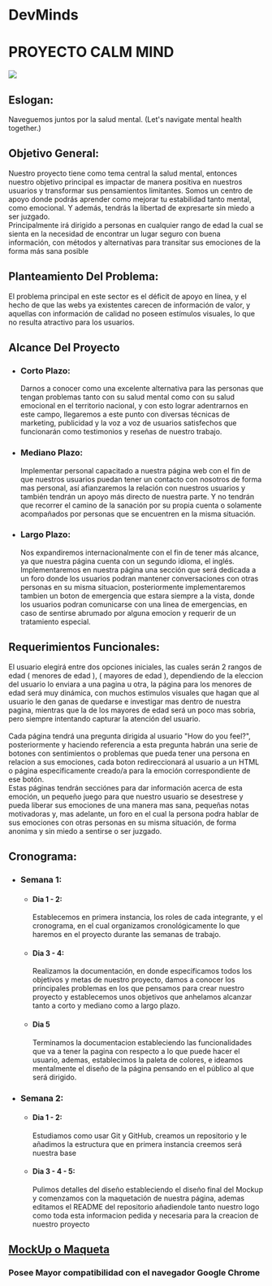# DevMinds

<h1>PROYECTO CALM MIND</h1>


<img src='https://repository-images.githubusercontent.com/798533854/2964ed9c-f940-412c-be14-b27c4b8bab15'>


<h2>Eslogan:</h2>
<p>Naveguemos juntos por la salud mental. (Let's navigate mental health together.)</p>



<h2>Objetivo General:</h2>
<p>Nuestro proyecto tiene como tema central la salud mental, entonces nuestro objetivo principal es impactar de manera positiva en nuestros usuarios y transformar sus pensamientos limitantes. Somos un centro de apoyo donde podrás aprender como mejorar tu estabilidad tanto mental, como emocional. Y además, tendrás la libertad de expresarte sin miedo a ser juzgado.<br>Principalmente irá dirigido a personas en cualquier rango de edad la cual se sienta en la necesidad de encontrar un lugar seguro con buena información, con métodos y alternativas para transitar sus emociones de la forma más sana posible</p>


<h2>Planteamiento Del Problema:</h2>
<p>
El problema principal en este sector es el déficit de apoyo en línea, y el hecho de que las webs ya existentes carecen de información de valor, y aquellas con información de calidad no poseen estímulos visuales, lo que no resulta atractivo para los usuarios.</p>



<h2>Alcance Del Proyecto</h2>
<ul>
    <li>
        <h3>Corto Plazo:</h3>
        <p>Darnos a conocer como una excelente alternativa para las personas que tengan problemas tanto con su salud mental como con su salud emocional en el territorio nacional, y con esto lograr adentrarnos en este campo, llegaremos a este punto con diversas técnicas de marketing, publicidad y la voz a voz de usuarios satisfechos que funcionarán como testimonios y reseñas de nuestro trabajo.</p>
    </li>
</ul>
<ul>
    <li>
        <h3>Mediano Plazo: </h3>
        <p>Implementar personal capacitado a nuestra página web con el fin de que nuestros usuarios puedan tener un contacto con nosotros de forma mas personal, así afianzaremos la relación con nuestros usuarios y también tendrán un apoyo más directo de nuestra parte. Y no tendrán que recorrer el camino de la sanación por su propia cuenta o solamente acompañados por personas que se encuentren en la misma situación.</p>
    </li>
</ul>
<ul>
    <li>
        <h3>Largo Plazo: </h3>
        <p>Nos expandiremos internacionalmente con el fin de tener más alcance, ya que nuestra página cuenta con un segundo idioma, el inglés.<br>
        Implementaremos en nuestra página una sección que será dedicada a un foro donde los usuarios podran mantener conversaciones con otras personas en su misma situacion, posteriormente implementaremos tambien un boton de emergencia que estara siempre a la vista, donde los usuarios podran comunicarse con una linea de emergencias, en caso de sentirse abrumado por alguna emocion y requerir de un tratamiento especial.</p>
    </li>
</ul>



<h2>Requerimientos Funcionales:</h2>
<p>El usuario elegirá entre dos opciones iniciales, las cuales serán 2 rangos de edad ( menores de edad ), ( mayores de edad ), dependiendo de la eleccion del usuario lo enviara a una pagina u otra, la página para los menores de edad será muy dinámica, con muchos estimulos visuales que hagan que al usuario le den ganas de quedarse e investigar mas dentro de nuestra pagina, mientras que la de los mayores de edad será un poco mas sobria, pero siempre intentando capturar la atención del usuario.<br> <br>
Cada página tendrá una pregunta dirigida al usuario "How do you feel?", posteriormente y haciendo referencia a esta pregunta habrán una serie de botones con sentimientos o problemas que pueda tener una persona en relacion a sus emociones, cada boton redireccionará al usuario a un HTML o página especificamente creado/a para la emoción correspondiente de ese botón.<br>
Estas páginas tendrán secciónes para dar información acerca de esta emoción, un pequeño juego para que nuestro usuario se desestrese y pueda liberar sus emociones de una manera mas sana, pequeñas notas motivadoras y, mas adelante, un foro en el cual la persona podra hablar de sus emociones con otras personas en su misma situación, de forma anonima y sin miedo a sentirse o ser juzgado.
</p>


<h2>Cronograma:</h2>
<ul>
    <li>
        <h3>Semana 1:</h3>
        <ul>
            <li>
                <h4>Dia 1 - 2:</h4>
                <p>Establecemos en primera instancia, los roles de cada integrante, y el cronograma, en el cual organizamos cronológicamente lo que haremos en el proyecto durante las semanas de trabajo.</p>
            </li>
            <li>
                <h4>Dia 3 - 4:</h4>
                <p>Realizamos la documentación, en donde especificamos todos los objetivos y metas de nuestro proyecto, damos a conocer los principales problemas en los que pensamos para crear nuestro proyecto y establecemos unos objetivos que anhelamos alcanzar tanto a corto y mediano como a largo plazo.</p>
            </li>
            <li>
                <h4>Dia 5</h4>
                <p>Terminamos la documentacion estableciendo las funcionalidades que va a tener la pagina con respecto a lo que puede hacer el usuario, ademas, establecimos la paleta de colores, e ideamos mentalmente el diseño de la página pensando en el público al que será dirigido.</p>
            </li>
        </ul>
    </li>
</ul>
<ul>
    <li>
        <h3>Semana 2:</h3>
        <ul>
            <li>
                <h4>Dia 1 - 2:</h4>
                <p>Estudiamos como usar Git y GitHub, creamos un repositorio y le añadimos la estructura que en primera instancia creemos será nuestra base</p>
            </li>
            <li>
                <h4>Dia 3 - 4 - 5:</h4>
                <p>Pulimos detalles del diseño estableciendo el diseño final del Mockup y comenzamos con la maquetación de nuestra página, ademas editamos el README del repositorio añadiendole tanto nuestro logo como toda esta informacion pedida y necesaria para la creacion de nuestro proyecto</p>
            </li>
        </ul>
    </li>
</ul>

<h2><a href="https://www.canva.com/design/DAGFday-XK8/HtsfE12G4S2adfbY_dnHGQ/edit">MockUp o Maqueta</a></h2>

<h3>Posee Mayor compatibilidad con el navegador Google Chrome</h3>